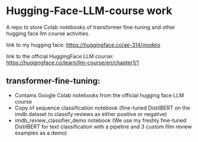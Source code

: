 # Hugging-Face-LLM-course work
A repo to store Colab notebooks of transformer fine-tuning and other hugging face llm course activities.  

link to my hugging face: https://huggingface.co/ae-314/models 

link to the official HuggingFace LLM course: https://huggingface.co/learn/llm-course/en/chapter1/1

transformer-fine-tuning:
-------------------------

- Contains Google Colab notebooks from the official hugging face LLM course
- Copy of sequence classification notebook (fine-tuned DistilBERT on the imdb dataset to classify reviews as either positive or negative)
- imdb_review_classifier_demo notebook (We use my freshly fine-tuned DistilBERT for text classification with a pipeline and 3 custom film review examples as a demo)
